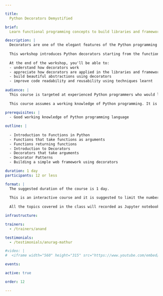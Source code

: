 ```yaml
---

title:
  Python Decorators Demystified

brief:
  Learn functional programming concepts to build libraries and frameworks with beautiful APIs.

description: |  
  Decorators are one of the elegant features of the Python programming language. They are heavily used in modern libraries and frameworks to create elegant APIs. 
  
  This workshop introduces Python decorators starting from the functional programming concepts to writing practical decorators using lot of examples and exercises. 
  
  At the end of the workshop, you'll be able to:
  - understand how decorators work
  - appreciate how decorators are applied in the libraries and frameworks that you use
  - build beautiful abstractions using decorators
  - improve code readability and reusability using techniques learnt
  
audience: |
  This course is targeted at experienced Python programmers who would like to learn advanced features of the Python programming language for building libraries and frameworks with beautiful APIs.
  
  This course assumes a working knowledge of Python programming. It is *not* recommended for programmers who are new to Python.
  
prerequisites: |
  - Good working knowledge of Python programming language

outline: |
  
  - Introduction to Functions in Python
  - Functions that take functions as arguments
  - Functions returning functions
  - Introduction to Decorators
  - Decorators that take arguments
  - Decorator Patterns
  - Building a simple web framework using decorators

duration: 1 day
participants: 12 or less

format: |
  The suggested duration of the course is 1 day.
  
  This is an interactive course and it is suggested to limit the number of participants to 12 or less for it to be effective.
  
  All the topics covered in the class will recorded as Jupyter notebook and shared with all the participants at the end of the each day of the course.

infrastructure:

trainers:
  - /trainers/anand

testimonials:
  - /testimonials/anurag-mathur

#video: |
#  <iframe width="560" height="315" src="https://www.youtube.com/embed/I_oZv55j0EU?rel=0&amp;controls=0&amp;showinfo=0" frameborder="0" allowfullscreen></iframe>

events:

active: true

order: 12

---
```

